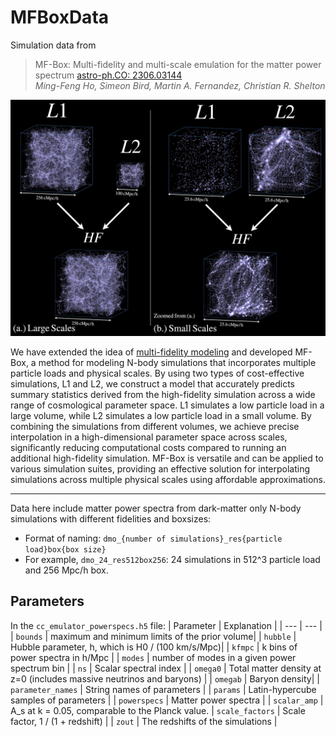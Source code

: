 # MFBoxData
Simulation data from
> MF-Box: Multi-fidelity and multi-scale emulation for the matter power spectrum [astro-ph.CO: 2306.03144](https://arxiv.org/abs/2306.03144)  
> *Ming-Feng Ho, Simeon Bird, Martin A. Fernandez, Christian R. Shelton*

![](images/Nbody-plot.jpeg)

We have extended the idea of [multi-fidelity modeling](https://arxiv.org/abs/2105.01081) and developed MF-Box, a method for modeling N-body simulations that incorporates multiple particle loads and physical scales. By using two types of cost-effective simulations, L1 and L2, we construct a model that accurately predicts summary statistics derived from the high-fidelity simulation across a wide range of cosmological parameter space. L1 simulates a low particle load in a large volume, while L2 simulates a low particle load in a small volume. By combining the simulations from different volumes, we achieve precise interpolation in a high-dimensional parameter space across scales, significantly reducing computational costs compared to running an additional high-fidelity simulation. MF-Box is versatile and can be applied to various simulation suites, providing an effective solution for interpolating simulations across multiple physical scales using affordable approximations.

---

Data here include matter power spectra from dark-matter only N-body simulations with different fidelities and boxsizes:

- Format of naming: `dmo_{number of simulations}_res{particle load}box{box size}`
- For example, `dmo_24_res512box256`: 24 simulations in 512^3 particle load and 256 Mpc/h box.

## Parameters

In the `cc_emulator_powerspecs.h5` file:
| Parameter | Explanation |
| --- | --- |
| `bounds` | maximum and minimum limits of the prior volume|
| `hubble` | Hubble parameter, h, which is H0 / (100 km/s/Mpc)|
| `kfmpc`  | k bins of power spectra in h/Mpc |
| `modes`  | number of modes in a given power spectrum bin |
| `ns` | Scalar spectral index |
| `omega0` | Total matter density at z=0 (includes massive neutrinos and baryons) |
| `omegab` | Baryon density|
| `parameter_names` | String names of parameters |
| `params` | Latin-hypercube samples of parameters |
| `powerspecs` | Matter power spectra |
| `scalar_amp` | A_s at k = 0.05, comparable to the Planck value.
| `scale_factors` | Scale factor, 1 / (1 + redshift) |
| `zout` | The redshifts of the simulations |

